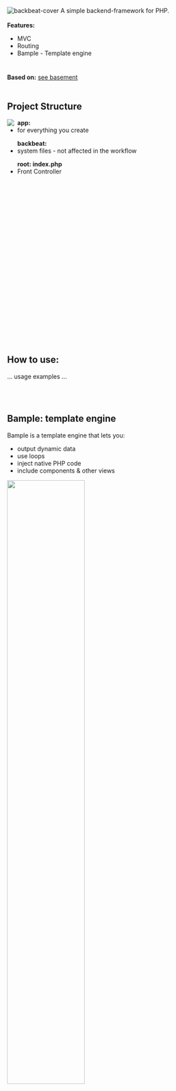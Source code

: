 ![backbeat-cover](https://i.ibb.co/DYKXXgk/backbeat-cover.png)
A simple backend-framework for PHP. <br/><br/>
**Features:**
- MVC
- Routing
- Bample - Template engine

# 
**Based on:** [see basement](https://github.com/axotellix/php-lab9) 
<br/><br/>
## Project Structure

<div>
  <img align="left" src="https://i.ibb.co/dtXLpD2/backbeat-project-structure.jpg">  

  <ul>
    <strong>app:</strong>
    <li>for everything you create</li>
  </ul>
  <ul>
    <strong>backbeat:</strong>
    <li>system files - not affected in the workflow</li>
  </ul>
  <ul>
    <strong>root: index.php</strong>
    <li>Front Controller</li>
  </ul>
  
</div>

<br/><br/><br/><br/><br/><br/><br/><br/><br/><br/><br/><br/><br/><br/><br/><br/><br/><br/><br/><br/><br/><br/>
## How to use:
... usage examples ...

<br/><br/>
## Bample: template engine

Bample is a template engine that lets you:
- output dynamic data
- use loops
- inject native PHP code
- include components & other views

<img width="60%" src = "https://i.ibb.co/BfnGpPP/bample-examples.png">
















